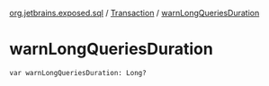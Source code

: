 [org.jetbrains.exposed.sql](../index.md) / [Transaction](index.md) / [warnLongQueriesDuration](.)

# warnLongQueriesDuration

`var warnLongQueriesDuration: Long?`